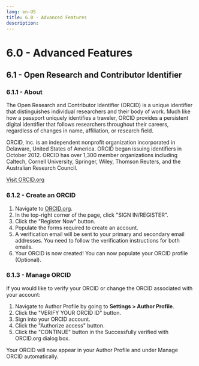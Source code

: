 ```yaml
---
lang: en-US
title: 6.0 - Advanced Features
description:
---
```

# 6.0 - Advanced Features

## 6.1 - Open Research and Contributor Identifier

### 6.1.1 - About

The Open Research and Contributor Identifier (ORCID) is a unique identifier that distinguishes individual researchers and their body of work. Much like how a passport uniquely identifies a traveler, ORCID provides a persistent digital identifier that follows researchers throughout their careers, regardless of changes in name, affiliation, or research field.

ORCID, Inc. is an independent nonprofit organization incorporated in Delaware, United States of America. ORCID began issuing identifiers in October 2012. ORCID has over 1,300 member organizations including Caltech, Cornell University, Springer, Wiley, Thomson Reuters, and the Australian Research Council.

[Visit ORCID.org](https://orcid.org/)

### 6.1.2 - Create an ORCID

1. Navigate to [ORCID.org](https://orcid.org/).
2. In the top-right corner of the page, click "SIGN IN/REGISTER".
3. Click the "Register Now" button.
4. Populate the forms required to create an account.
5. A verification email will be sent to your primary and secondary email addresses. You need to follow the verification instructions for both emails.
6. Your ORCID is now created! You can now populate your ORCID profile (Optional).

### 6.1.3 - Manage ORCID

If you would like to verify your ORCID or change the ORCID associated with your account:

1. Navigate to Author Profile by going to **Settings > Author Profile**.
2. Click the "VERIFY YOUR ORCID ID" button.
3. Sign into your ORCID account.
4. Click the "Authorize access" button.
5. Click the "CONTINUE" button in the Successfully verified with ORCID.org dialog box.

Your ORCID will now appear in your Author Profile and under Manage ORCID automatically.
